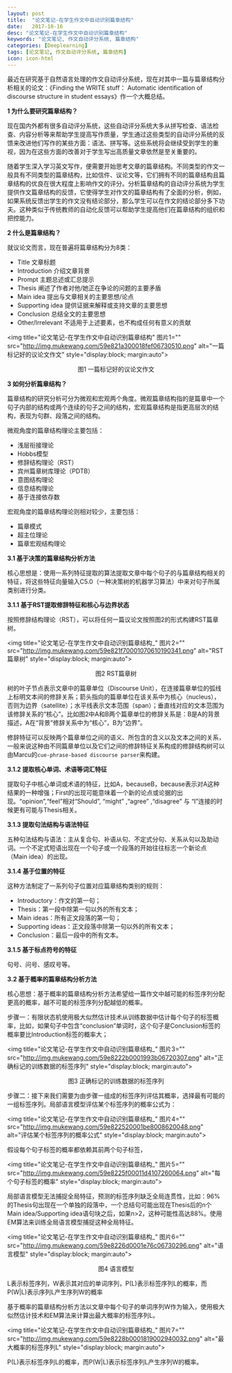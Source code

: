 ```yaml
---
layout: post
title:  "论文笔记-在学生作文中自动识别篇章结构"
date:   2017-10-16
desc: "论文笔记-在学生作文中自动识别篇章结构"
keywords: "论文笔记, 作文自动评分系统, 篇章结构"
categories: [Deeplearning]
tags: [论文笔记, 作文自动评分系统, 篇章结构]
icon: icon-html
---
```


最近在研究基于自然语言处理的作文自动评分系统，现在对其中一篇与篇章结构分析相关的论文：《Finding the WRITE stuff： Automatic identification of discourse structure in student essays》作一个大概总结。

**1 为什么要研究篇章结构？**

现在国内外都有很多自动评分系统，这些自动评分系统大多从拼写检查、语法检查、内容分析等来帮助学生提高写作质量，学生通过这些类型的自动评分系统的反馈来改进他们写作的某些方面：语法、拼写等。这些系统将会继续受到学生的重视，因为在这些方面的改善对于学生写出高质量文章依然是至关重要的。

随着学生深入学习英文写作，便需要开始思考文章的篇章结构。不同类型的作文一般具有不同类型的篇章结构，比如信件、议论文等，它们拥有不同的篇章结构且篇章结构的优良在很大程度上影响作文的评分。分析篇章结构的自动评分系统为学生提供作文篇章结构的反馈，它使得学生对作文的篇章结构有了全面的分析，例如，如果系统反馈出学生的作文没有结论部分，那么学生可以在作文的结论部分多下功夫。这种类似于传统教师的自动化反馈可以帮助学生提高他们在篇章结构的组织和把控能力。

**2 什么是篇章结构？**

就议论文而言，现在普遍将篇章结构分为8类：

* Title 文章标题
* Introduction 介绍文章背景
* Prompt 主题总述或汇总提示
* Thesis 阐述了作者对他/她正在争论的问题的主要矛盾
* Main idea 提出与文章相关的主要思想/论点
* Supporting idea 提供证据来解释或支持文章的主要思想
* Conclusion 总结全文的主要思想
* Other/Irrelevant 不适用于上述要素，也不构成任何有意义的贡献

<img title="论文笔记-在学生作文中自动识别篇章结构" 图片1="" src="http://img.mukewang.com/59e821a300018fef06730510.png" alt="一篇标记好的议论文作文" style="display:block; margin:auto">

<p style="text-align:center">图1 一篇标记好的议论文作文</p>

**3 如何分析篇章结构？**

篇章结构的研究分析可分为微观和宏观两个角度。微观篇章结构指的是篇章中一个句子内部的结构或两个连续的句子之间的结构，宏观篇章结构是指更高层次的结构，表现为句群、段落之间的结构。

微观角度的篇章结构理论主要包括：

* 浅层衔接理论
* Hobbs模型
* 修辞结构理论（RST）
* 宾州篇章树库理论（PDTB）
* 意图结构理论
* 信息结构理论
* 基于连接依存数

宏观角度的篇章结构理论则相对较少，主要包括：

* 篇章模式
* 超主位理论
* 篇章宏观结构理论

**3.1 基于决策的篇章结构分析方法**

核心思想是：使用一系列特征提取的算法提取文章中每个句子的与篇章结构相关的特征，将这些特征向量输入C5.0（一种决策树的机器学习算法）中来对句子所属类别进行分类。

**3.1.1 基于RST提取修辞特征和核心与边界状态**

按照修辞结构理论（RST），可以将任何一篇议论文按照图2的形式构建RST篇章树。

<img title="论文笔记-在学生作文中自动识别篇章结构_" 图片2="" src="http://img.mukewang.com/59e821f70001070610190341.png" alt="RST篇章树" style="display:block; margin:auto">

<p style="text-align:center">图2 RST篇章树</p>

树的叶子节点表示文章中的篇章单位（Discourse Unit），在连接篇章单位的弧线上标明文本间的修辞关系；箭头指向的篇章单位在该关系中为核心（nucleus），否则为边界（satellite）；水平线表示文本范围（span）；垂直线对应的文本范围为该修辞关系的“核心”。比如图2中A和B两个篇章单位的修辞关系是：B是A的背景描述，A在“背景”修辞关系中为“核心”，B为“边界”。

修辞特征可以反映两个篇章单位之间的语义、所包含的含义以及文本之间的关系，一般来说这种由不同篇章单位以及它们之间的修辞特征关系构成的修辞结构树可以由Marcu的`cue-phrase-based discourse parser`来构建。

**3.1.2 提取核心单词、术语等词汇特征**

提取句子中核心单词或术语的特征，比如A，becauseB，because表示对A这种结果的一种增强；First的出现可能意味着一个新的论点或论据的出现。“opinion”,“feel”相对“Should”, “might” ,“agree” ,“disagree” 与 “I”连接的时候更有可能与Thesis相关。

**3.1.3 提取句法结构与语法特征**

五种句法结构与语法：主从复合句、补语从句、不定式分句、关系从句以及助动词。一个不定式短语出现在一个句子或一个段落的开始往往标志一个新论点（Main idea）的出现。

**3.1.4 基于位置的特征**

这种方法制定了一系列句子位置对应篇章结构类别的规则：

* Introductory：作文的第一句；
* Thesis：第一段中除第一句以外的所有文本；
* Main ideas：所有正文段落的第一句；
* Supporting ideas：正文段落中除第一句以外的所有文本；
* Conclusion：最后一段中的所有文本。

**3.1.5 基于标点符号的特征**

句号、问号、感叹号等。

**3.2 基于概率的篇章结构分析方法**

核心思想：基于概率的篇章结构分析方法希望给一篇作文中越可能的标签序列分配更高的概率，越不可能的标签序列分配越低的概率。

步骤一：有限状态机使用极大似然估计技术从训练数据中估计每个句子的标签概率，比如，如果句子中包含“conclusion”单词时，这个句子是Conclusion标签的概率要比Introduction标签的概率大；

<img title="论文笔记-在学生作文中自动识别篇章结构_" 图片3="" src="http://img.mukewang.com/59e8222b0001993b06720307.png" alt="正确标记的训练数据的标签序列" style="display:block; margin:auto">

<p style="text-align:center">图3 正确标记的训练数据的标签序列</p>

步骤二：接下来我们需要为由步骤一组成的标签序列评估其概率，选择最有可能的一组标签序列。局部语言模型评估某个标签序列的概率公式为：

<img title="论文笔记-在学生作文中自动识别篇章结构_" 图片4="" src="http://img.mukewang.com/59e822520001be8008620048.png" alt="评估某个标签序列的概率公式" style="display:block; margin:auto">

假设每个句子标签的概率都依赖其前两个句子标签，

<img title="论文笔记-在学生作文中自动识别篇章结构_" 图片5="" src="http://img.mukewang.com/59e8225f00011d4107260064.png" alt="每个句子标签的概率" style="display:block; margin:auto">

局部语言模型无法捕捉全局特征，预测的标签序列缺乏全局连贯性，比如：96%的Thesis句出现在一个单独的段落中，一个总结句可能出现在Thesis后的n个Main idea/Supporting idea语句块之后，如果n>2，这种可能性高达88%。使用EM算法来训练全局语言模型捕捉这种全局特征。

<img title="论文笔记-在学生作文中自动识别篇章结构_" 图片6="" src="http://img.mukewang.com/59e8226d0001e76c06730296.png" alt="语言模型" style="display:block; margin:auto">

<p style="text-align:center">图4 语言模型</p>

L表示标签序列，W表示其对应的单词序列，P(L)表示标签序列L的概率，而P(W|L)表示序列L产生序列W的概率

基于概率的篇章结构分析方法以文章中每个句子的单词序列W作为输入，使用极大似然估计技术和EM算法来计算出最大概率的标签序列L。

<img title="论文笔记-在学生作文中自动识别篇章结构_" 图片7="" src="http://img.mukewang.com/59e8228b0001819002940032.png" alt="最大概率的标签序列L" style="display:block; margin:auto">

P(L)表示标签序列L的概率，而P(W|L)表示标签序列L产生序列W的概率。